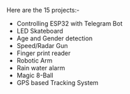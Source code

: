 Here are the 15 projects:-

- Controlling ESP32 with Telegram Bot
- LED Skateboard
- Age and Gender detection
- Speed/Radar Gun
- Finger print reader
- Robotic Arm
- Rain water alarm
- Magic 8-Ball
- GPS based Tracking System
